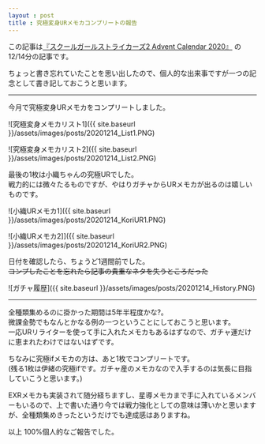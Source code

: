```yaml
---
layout : post
title : 究極変身URメモカコンプリートの報告
---
```


この記事は[『スクールガールストライカーズ2 Advent Calendar 2020』](https://adventar.org/calendars/5395) の12/14分の記事です。

ちょっと書き忘れていたことを思い出したので、個人的な出来事ですが一つの記念として書き記しておこうと思います。

---

今月で究極変身URメモカをコンプリートしました。

![究極変身メモカリスト1]({{ site.baseurl }}/assets/images/posts/20201214_List1.PNG)

![究極変身メモカリスト2]({{ site.baseurl }}/assets/images/posts/20201214_List2.PNG)

最後の1枚は小織ちゃんの究極URでした。  
戦力的には微々たるものですが、やはりガチャからURメモカが出るのは嬉しいものです。

![小織URメモカ1]({{ site.baseurl }}/assets/images/posts/20201214_KoriUR1.PNG)

![小織URメモカ2]]({{ site.baseurl }}/assets/images/posts/20201214_KoriUR2.PNG)

日付を確認したら、ちょうど1週間前でした。  
~~コンプしたことを忘れたら記事の貴重なネタを失うところだった~~

![ガチャ履歴]({{ site.baseurl }}/assets/images/posts/20201214_History.PNG)

---

全種類集めるのに掛かった期間は5年半程度かな?。  
微課金勢でもなんとかなる例の一つということにしておこうと思います。  
一応URリライターを使って手に入れたメモカもあるはずなので、ガチャ運だけに恵まれたわけではないはずです。

ちなみに究極ifメモカの方は、あと1枚でコンプリートです。  
(残る1枚は伊緒の究極ifです。ガチャ産のメモカなので入手するのは気長に目指していこうと思います。)

EXRメモカも実装されて随分経ちますし、星導メモカまで手に入れているメンバーもいるので、上で書いた通り今では戦力強化としての意味は薄いかと思いますが、全種類集めきったというだけでも達成感はありますね。

以上 100%個人的なご報告でした。
